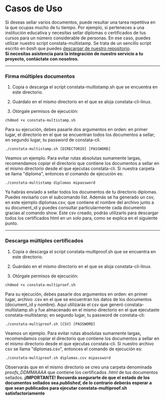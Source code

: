 # Casos de Uso

Si deseas sellar varios documentos, puede resultar una tarea repetitiva en la que ocupas mucho de tu tiempo. Por ejemplo, si perteneces a una institución educativa y necesitas sellar diplomas o certificados de tus cursos para un número considerable de personas.
En ese caso, puedes utilizar nuestro script constata-multistamp. Se trata de un sencillo script escrito en *bash* que puedes <a href="#!">descargar de nuestro repositorio</a>.  
**Si necesitas asistencia para la integración de nuestro servicio a tu proyecto, contáctate con nosotros.**

***

### Firma múltiples documentos

1) Copia o descarga el script constata-multistamp.sh que se encuentra en este directorio.

2) Guárdalo en el mismo directorio en el que se aloja constata-cli-linux.

3) Otórgale permisos de ejecución:

`chdmod +x constata-multistamp.sh`

Para su ejecución, debes pasarle dos argumentos en orden: en primer lugar, el directorio en el que se encuentran todos los documentos a sellar; en segundo lugar, tu password de constata-cli.

    ./constata-multistamp.sh [DIRECTORIO] [PASSWORD]

Veamos un ejemplo. Para evitar rutas absolutas sumamente largas, recomendamos copiar el directorio que contiene los documentos a sellar en el mismo directorio desde el que ejecutas constata-cli. Si nuestra carpeta se llama "diploma", entonces el comando de ejecución es:

`./constata-multistamp diplomas mipassword`

Ya habrás enviado a sellar todos los documentos de tu directorio diplomas. Puedes revisarlo con el subcomando list. Además se ha generado un csv, en este ejemplo diplomas.csv, que contiene el nombre del archivo junto a su document_id y puedes consultar particularmente cada documento gracias al comando show. Este csv creado, podrás utilizarlo para descargar todos los certificados html en un solo para, como se explica en el siguiente punto.

***

### Descarga múltiples certificados

1) Copia o descarga el script constata-multiproof.sh que se encuentra en este directorio.

2) Guárdalo en el mismo directorio en el que se aloja constata-cli-linux.

3) Otórgale permisos de ejecución:

`chdmod +x constata-multiproof.sh`


Para su ejecución, debes pasarle dos argumentos en orden: en primer lugar, archivo .csv en el que se encuentran los datos de los documentos (document_id y nombre). Aquí utilizarás el csv que generó constata-multistamp.sh y fue almacenado en el mismo directorio en el que ejecutaste constata-multistamp; en segundo lugar, tu password de constata-cli:

    ./constata-multiproof.sh [CSV] [PASSWORD]

Veamos un ejemplo. Para evitar rutas absolutas sumamente largas, recomendamos copiar el directorio que contiene los documentos a sellar en el mismo directorio desde el que ejecutas constata-cli. Si nuestro archivo csv se llama "diplomas.csv", entonces el comando de ejecución es:

`./constata-multiproof.sh diplomas.csv mipassword`

Observarás que en el mismo directorio se creo una carpeta denominada *proofs_DDMMAAAA* que contiene los certificados *.html* de tus documentos sellados.
**¡IMPORTANTE! Recuerda asegurarte de que el estado de los documentos sellados sea *published*, de lo contrario deberás esperar a que sean publicados para ejecutar constata-multiproof.sh satisfactoriamente**
